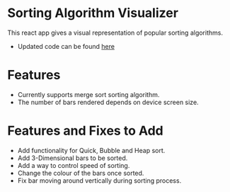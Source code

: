 # Sorting Algorithm Visualizer

This react app gives a visual representation of popular sorting algorithms.
- Updated code can be found [here](https://github.com/MichOchieng/website/blob/master/src/components/algVisualiszer/visualizer.js)   
# Features
- Currently supports merge sort sorting algorithm.
- The number of bars rendered depends on device screen size.

# Features and Fixes to Add
- Add functionality for Quick, Bubble and Heap sort.
- Add 3-Dimensional bars to be sorted.
- Add a way to control speed of sorting.
- Change the colour of the bars once sorted.
- Fix bar moving around vertically during sorting process.
